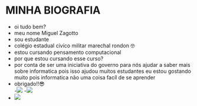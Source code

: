 # MINHA BIOGRAFIA
- oi tudo bem?
- meu nome Miguel Zagotto
- sou estudante
- colégio estadual civíco militar marechal rondon :nerd_face:	
- estou cursando pensamento computacional 
- por que estou cursando esse curso?
- por conta de ser uma iniciativa do governo para nós ajudar a saber mais sobre informatica pois isso ajudou muitos estudantes eu estou gostando muito pois
informatica não uma coisa facíl de se aprender
- obrigado!!:sunglasses:	
-![](https://img.shields.io/badge/Scratch-4D97FF?style=for-the-badge&logo=Scratch&logoColor=white)
-![](https://img.shields.io/badge/JavaScript-323330?style=for-the-badge&logo=javascript&logoColor=F7DF1E)
- <a href = "mailto:lucas.miguel@escola.pr.gov.br"><img src="https://img.shields.io/badge/Gmail-D14836?style=for-the-badge&logo=gmail&logoColor=white" target="_blank"></a>
